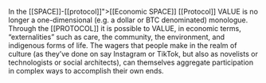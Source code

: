 In the [[SPACE]]-[[protocol]]">[[Economic SPACE]] [[Protocol]] VALUE is no longer a one-dimensional (e.g. a dollar or BTC denominated) monologue. Through the [[PROTOCOL]] it is possible to VALUE, in economic terms, “externalities” such as care, the community, the environment, and indigenous forms of life. The wagers that people make in the realm of culture (as they’ve done on say Instagram or TikTok, but also as novelists or technologists or social architects), can themselves aggregate participation in complex ways to accomplish their own ends.